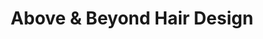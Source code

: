 ---
title: "Above & Beyond Hair Design"
url: /laramie/above-und-beyond-hair-design/
shop: Friseur
---